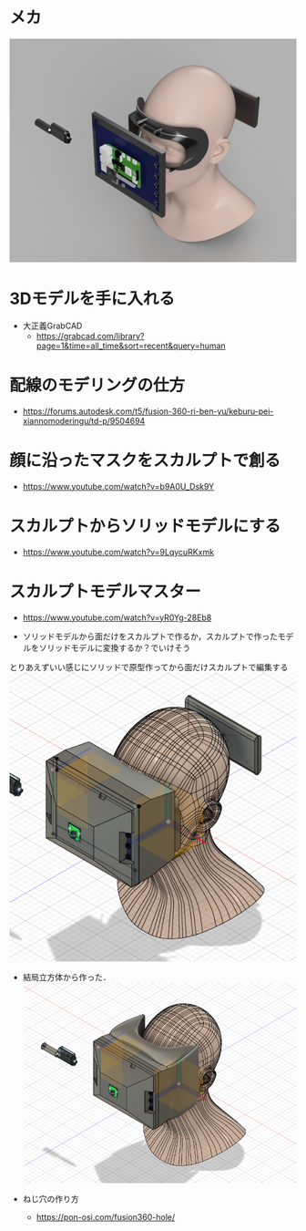 # メカ
![](20230528185759.png)

# 3Dモデルを手に入れる
- 大正義GrabCAD
    - https://grabcad.com/library?page=1&time=all_time&sort=recent&query=human

# 配線のモデリングの仕方
- https://forums.autodesk.com/t5/fusion-360-ri-ben-yu/keburu-pei-xiannomoderingu/td-p/9504694

# 顔に沿ったマスクをスカルプトで創る
- https://www.youtube.com/watch?v=b9A0U_Dsk9Y

# スカルプトからソリッドモデルにする
- https://www.youtube.com/watch?v=9LqycuRKxmk
# スカルプトモデルマスター
- https://www.youtube.com/watch?v=yR0Yg-28Eb8

- ソリッドモデルから面だけをスカルプトで作るか，スカルプトで作ったモデルをソリッドモデルに変換するか？でいけそう

とりあえずいい感じにソリッドで原型作ってから面だけスカルプトで編集する
![](20230606234501.png)

- 結局立方体から作った．
![](20230629210129.png)

- ねじ穴の作り方
  - https://pon-osi.com/fusion360-hole/